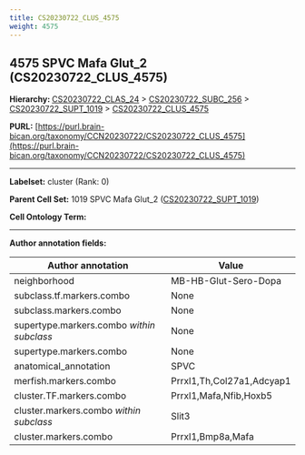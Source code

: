 ```yaml
---
title: CS20230722_CLUS_4575
weight: 4575
---
```

## 4575 SPVC Mafa Glut_2 (CS20230722_CLUS_4575)
<b>Hierarchy: </b>
[CS20230722_CLAS_24](../CS20230722_CLAS_24) >
[CS20230722_SUBC_256](../CS20230722_SUBC_256) >
[CS20230722_SUPT_1019](../CS20230722_SUPT_1019) >
[CS20230722_CLUS_4575](../CS20230722_CLUS_4575)

**PURL:** [https://purl.brain-bican.org/taxonomy/CCN20230722/CS20230722_CLUS_4575](https://purl.brain-bican.org/taxonomy/CCN20230722/CS20230722_CLUS_4575)

---


**Labelset:** cluster (Rank: 0)

**Parent Cell Set:** 1019 SPVC Mafa Glut_2 ([CS20230722_SUPT_1019](../CS20230722_SUPT_1019))



**Cell Ontology Term:** 

[MARKER GENES.]: #


---

[TRANSFERRED ANNOTATIONS.]: #


[AUTHOR ANNOTATION FIELDS.]: #


**Author annotation fields:**

| Author annotation | Value |
|-------------------|-------|
|neighborhood|MB-HB-Glut-Sero-Dopa|
|subclass.tf.markers.combo|None|
|subclass.markers.combo|None|
|supertype.markers.combo _within subclass_|None|
|supertype.markers.combo|None|
|anatomical_annotation|SPVC|
|merfish.markers.combo|Prrxl1,Th,Col27a1,Adcyap1|
|cluster.TF.markers.combo|Prrxl1,Mafa,Nfib,Hoxb5|
|cluster.markers.combo _within subclass_|Slit3|
|cluster.markers.combo|Prrxl1,Bmp8a,Mafa|
